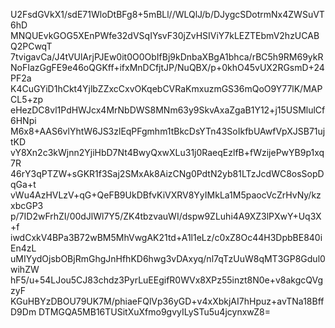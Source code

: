 U2FsdGVkX1/sdE71WloDtBFg8+5mBLl//WLQlJ/b/DJygcSDotrmNx4ZWSuVT6hD
MNQUEvkGOG5XEnPWfe32dVSqIYsvF30jZvHSIViY7kLEZTEbmV2hzUCABQ2PCwqT
7tvigavCa/J4tVUlArjPJEw0it0O0ObIfBj9kDnbaXBgA1bhca/rBC5h9RM69ykR
NoFIazGgFE9e46oQGKff+ifxMnDCfjtJP/NuQBX/p+0khO45vUX2RGsmD+24PF2a
K4CuGYiD1hCkt4YjlbZZxcCxvOKqebCVRaKmxuzmGS36mQoO9Y77lK/MAPCL5+zp
eHezDC8vl1PdHWJcx4MrNbDWS8MNm63y9SkvAxaZgaB1Y12+j15USMlulCf6HNpi
M6x8+AAS6vlYhtW6JS3zlEqPFgmhm1tBkcDsYTn43SoIkfbUAwfVpXJSB71ujtKD
vY8Xn2c3kWjnn2YjiHbD7Nt4BwyQxwXLu31j0RaeqEzlfB+fWzijePwYB9p1xq7R
46rY3qPTZW+sGKR1f3Saj2SMxAk8AizCNg0PdtN2yb81LTzJcdWC8osSopDqGa+t
vWu4AzHVLzV+qG+QeFB9UkDBfvKiVXRV8YyIMkLa1M5paocVcZrHvNy/kzxbcGP3
p/7ID2wFrhZI/00dJlWl7Y5/ZK4tbzvauWI/dspw9ZLuhi4A9XZ3lPXwY+Uq3X+f
iwdCxkV4BPa3B72wBM5MhVwgAK21td+A1l1eLz/c0xZ8Oc44H3DpbBE840iEn4zL
uMIYydOjsbOBjRmGhgJnHfhKD6hwg3vDAxyq/nl7qTzUuW8qMT3GP8Gdul0wihZW
hF5/u+54LJou5CJ83chdz3PyrLuEEgifR0WVx8XPz55inzt8N0e+v8akgcQVgzyF
KGuHBYzDBOU79UK7M/phiaeFQlVp36yGD+v4xXbkjAI7hHpuz+avTNa18BffD9Dm
DTMGQA5MB16TUSitXuXfmo9gvyILySTu5u4jcynxwZ8=

